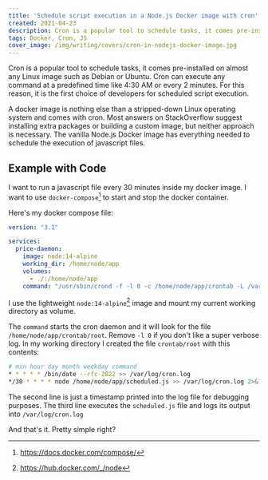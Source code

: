 ```yaml
---
title: 'Schedule script execution in a Node.js Docker image with cron'
created: 2021-04-23
description: Cron is a popular tool to schedule tasks, it comes pre-installed on almost any Linux image such as Debian or Ubuntu. Most answers on StackOverflow suggest installing extra packages or building a custom image, but neither approach is necessary. The vanilla Node.js Docker image has everything needed to schedule the execution of javascript files.
tags: Docker, Cron, JS
cover_image: /img/writing/covers/cron-in-nodejs-docker-image.jpg
---
```


Cron is a popular tool to schedule tasks, it comes pre-installed on almost any Linux image such as Debian or Ubuntu. Cron can execute any command at a predefined time like 4:30 AM or every 2 minutes. For this reason, it is the first choice of developers for scheduled script execution.

A docker image is nothing else than a stripped-down Linux operating system and comes with cron. Most answers on StackOverflow suggest installing extra packages or building a custom image, but neither approach is necessary. The vanilla Node.js Docker image has everything needed to schedule the execution of javascript files.

## Example with Code

I want to run a javascript file every 30 minutes inside my docker image. I want to use `docker-compose`[^1] to start and stop the docker container.

Here's my docker compose file:

```yaml
version: "3.1"

services:
  price-daemon:
    image: node:14-alpine
    working_dir: /home/node/app
    volumes:
      - ./:/home/node/app
    command: "/usr/sbin/crond -f -l 0 -c /home/node/app/crontab -L /var/log/cron.log"
```

I use the lightweight `node:14-alpine`[^2] image and mount my current working directory as volume.

The `command` starts the cron daemon and it will look for the file `/home/node/app/crontab/root`. Remove `-l 0` if you don't like a super verbose log. In my working directory I created the file `crontab/root` with this contents:

```bash
# min hour day month weekday command
* * * * * /bin/date --rfc-2822 >> /var/log/cron.log
*/30 * * * * node /home/node/app/scheduled.js >> /var/log/cron.log 2>&1
```

The second line is just a timestamp printed into the log file for debugging purposes. The third line executes the `scheduled.js` file and logs its output into `/var/log/cron.log`

And that's it. Pretty simple right?

[^1]: https://docs.docker.com/compose/
[^2]: https://hub.docker.com/_/node
